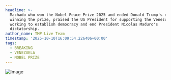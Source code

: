 ```yaml
---
headline: >-
  Machado who won the Nobel Peace Prize 2025 and ended Donald Trump's dream of
  winning the prize, praised the US President for supporting the Venezuelans
  working to establish democracy and end President Nicolas Maduro's
  dictatorship.
author_name: TMP Live Team
timestamp: '2025-10-10T16:09:54.226406+00:00'
tags:
  - BREAKING
  - VENEZUELA
  - NOBEL PRIZE
---
```

![Image](https://i.postimg.cc/G2Z5dHvW/p5op83po-trump-machado-625x300-10-October-25.jpg)
